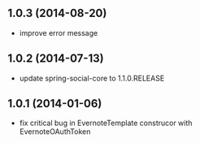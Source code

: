 ## 1.0.3 (2014-08-20)

- improve error message

## 1.0.2 (2014-07-13)

- update spring-social-core to 1.1.0.RELEASE

## 1.0.1 (2014-01-06)

- fix critical bug in EvernoteTemplate construcor with EvernoteOAuthToken